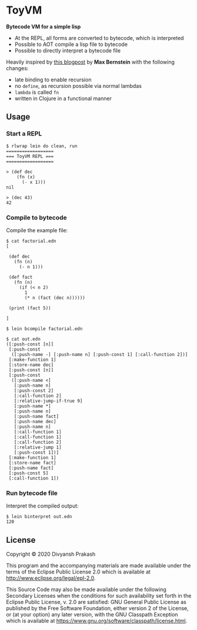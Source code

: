 # ToyVM

**Bytecode VM for a simple lisp**

* At the REPL, all forms are converted to bytecode, which is interpreted
* Possible to AOT compile a lisp file to bytecode
* Possible to directly interpret a bytecode file

Heavily inspired by [this blogpost](https://bernsteinbear.com/blog/bytecode-interpreters/)
by **Max Bernstein** with the following changes:
* late binding to enable recursion
* no `define`, as recursion possible via normal lambdas
* `lambda` is called `fn`
* written in Clojure in a functional manner

## Usage

### Start a REPL

    $ rlwrap lein do clean, run
    ==================
    === ToyVM REPL ===
    ==================

    > (def dec
        (fn (x)
          (- x 1)))
    nil

    > (dec 43)
    42

### Compile to bytecode

Compile the example file:

    $ cat factorial.edn
    [

     (def dec
       (fn (n)
         (- n 1)))

     (def fact
       (fn (n)
         (if (< n 2)
           1
           (* n (fact (dec n))))))

     (print (fact 5))

    ]

    $ lein bcompile factorial.edn

    $ cat out.edn
    ([:push-const [n]]
     [:push-const
      ([:push-name -] [:push-name n] [:push-const 1] [:call-function 2])]
     [:make-function 1]
     [:store-name dec]
     [:push-const [n]]
     [:push-const
      ([:push-name <]
       [:push-name n]
       [:push-const 2]
       [:call-function 2]
       [:relative-jump-if-true 9]
       [:push-name *]
       [:push-name n]
       [:push-name fact]
       [:push-name dec]
       [:push-name n]
       [:call-function 1]
       [:call-function 1]
       [:call-function 2]
       [:relative-jump 1]
       [:push-const 1])]
     [:make-function 1]
     [:store-name fact]
     [:push-name fact]
     [:push-const 5]
     [:call-function 1])

### Run bytecode file

Interpret the compiled output:

    $ lein binterpret out.edn
    120


## License

Copyright © 2020 Divyansh Prakash

This program and the accompanying materials are made available under the
terms of the Eclipse Public License 2.0 which is available at
http://www.eclipse.org/legal/epl-2.0.

This Source Code may also be made available under the following Secondary
Licenses when the conditions for such availability set forth in the Eclipse
Public License, v. 2.0 are satisfied: GNU General Public License as published by
the Free Software Foundation, either version 2 of the License, or (at your
option) any later version, with the GNU Classpath Exception which is available
at https://www.gnu.org/software/classpath/license.html.
